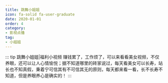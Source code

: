 ```yaml
---
title: 跳舞小姐姐
icon: fa-solid fa-user-graduate
date: 2020-01-01
order: 4
category:
- 影视点播
tag:
- 小姐姐
---
```

::: tip 跳舞小姐姐|福利小视频
赚钱累了，工作烦了，可以来看看美女视频，不仅养眼，还可以让人心情愉悦；据不知道哪里的砖家说过，每天看美女可以长寿，站长也不知真假，秉着宁可信其有不可信其无的原则，每天都来看一看，长不长寿不知道，但是养眼养心是确实的！
:::

<ArtPlayer :src="Src" :config="artPlayerConfig" />
<script setup lang="ts">
  import artplayerPluginDanmuku from "artplayer-plugin-danmuku";
  import { artplayerPlaylist } from 'artplayer-playlist'
  import vod from 'db/vod'
  import { Dec } from 'db/crypt.js'
  import fetch from 'cross-fetch';
  import { useStorage } from '@vueuse/core'
  import { onMounted, nextTick, onDeactivated } from "vue";

  const state = useStorage(
    "list-twxjj",
    {
      Src: "https://vp-demo.u2sb.com/video/caminandes_03_llamigos_720p.mp4",
      Poster: 'https://img.viptv.work/iptv/ads.png',
      PlayList: []
    }
  )

  onMounted(() => {
    nextTick(async () => {
      const { data } = await vod.find({ "name": "twxjj" })
      state.value.PlayList = data
    })
  });

  onDeactivated(() => {
    state.value.PlayList = null

  });

  const { Src, Poster, PlayList } = state.value
  const artPlayerConfig = {
    poster: Poster,
    fullscreen: true,
    fullscreenWeb: true,

    url: PlayList.length ? PlayList[0].url : Src,
    plugins: [
      artplayerPluginDanmuku({
        danmuku: "https://raw.gitmirror.com/zhw2590582/assets-cdn/master/danmuku/one-more-time-one-more-chance.xml"
      }),
      artplayerPlaylist({
        rebuildPlayer: true,
        autoNext: true,
        showText: false,
        playlist: PlayList
      })
    ],
  }
</script>